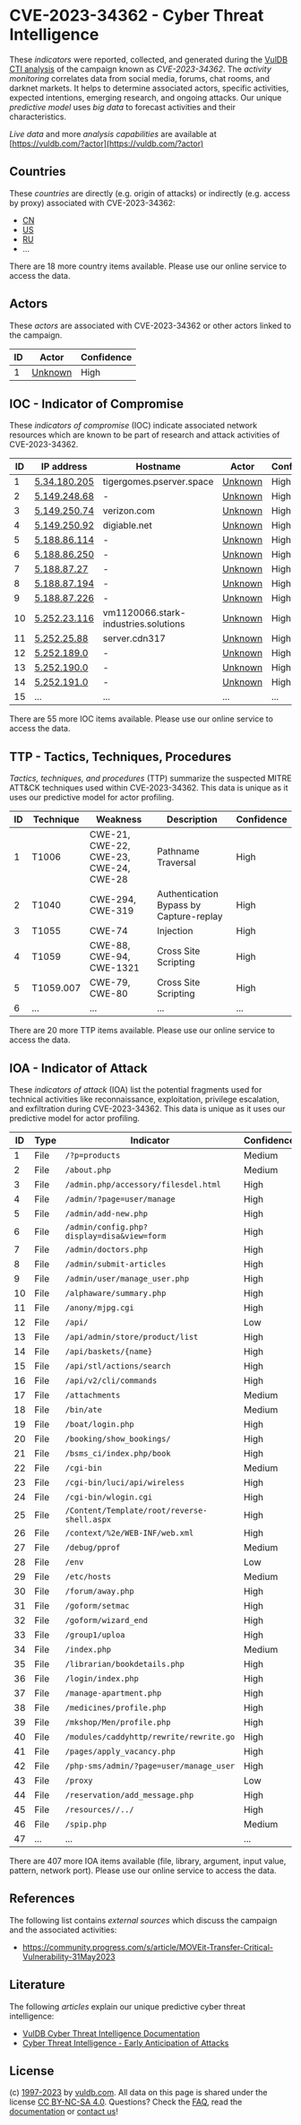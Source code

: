 # CVE-2023-34362 - Cyber Threat Intelligence

These _indicators_ were reported, collected, and generated during the [VulDB CTI analysis](https://vuldb.com/?kb.cti) of the campaign known as _CVE-2023-34362_. The _activity monitoring_ correlates data from social media, forums, chat rooms, and darknet markets. It helps to determine associated actors, specific activities, expected intentions, emerging research, and ongoing attacks. Our unique _predictive model_ uses _big data_ to forecast activities and their characteristics.

_Live data_ and more _analysis capabilities_ are available at [https://vuldb.com/?actor](https://vuldb.com/?actor)

## Countries

These _countries_ are directly (e.g. origin of attacks) or indirectly (e.g. access by proxy) associated with CVE-2023-34362:

* [CN](https://vuldb.com/?country.cn)
* [US](https://vuldb.com/?country.us)
* [RU](https://vuldb.com/?country.ru)
* ...

There are 18 more country items available. Please use our online service to access the data.

## Actors

These _actors_ are associated with CVE-2023-34362 or other actors linked to the campaign.

ID | Actor | Confidence
-- | ----- | ----------
1 | [Unknown](https://vuldb.com/?actor.unknown) | High

## IOC - Indicator of Compromise

These _indicators of compromise_ (IOC) indicate associated network resources which are known to be part of research and attack activities of CVE-2023-34362.

ID | IP address | Hostname | Actor | Confidence
-- | ---------- | -------- | ----- | ----------
1 | [5.34.180.205](https://vuldb.com/?ip.5.34.180.205) | tigergomes.pserver.space | [Unknown](https://vuldb.com/?actor.unknown) | High
2 | [5.149.248.68](https://vuldb.com/?ip.5.149.248.68) | - | [Unknown](https://vuldb.com/?actor.unknown) | High
3 | [5.149.250.74](https://vuldb.com/?ip.5.149.250.74) | verizon.com | [Unknown](https://vuldb.com/?actor.unknown) | High
4 | [5.149.250.92](https://vuldb.com/?ip.5.149.250.92) | digiable.net | [Unknown](https://vuldb.com/?actor.unknown) | High
5 | [5.188.86.114](https://vuldb.com/?ip.5.188.86.114) | - | [Unknown](https://vuldb.com/?actor.unknown) | High
6 | [5.188.86.250](https://vuldb.com/?ip.5.188.86.250) | - | [Unknown](https://vuldb.com/?actor.unknown) | High
7 | [5.188.87.27](https://vuldb.com/?ip.5.188.87.27) | - | [Unknown](https://vuldb.com/?actor.unknown) | High
8 | [5.188.87.194](https://vuldb.com/?ip.5.188.87.194) | - | [Unknown](https://vuldb.com/?actor.unknown) | High
9 | [5.188.87.226](https://vuldb.com/?ip.5.188.87.226) | - | [Unknown](https://vuldb.com/?actor.unknown) | High
10 | [5.252.23.116](https://vuldb.com/?ip.5.252.23.116) | vm1120066.stark-industries.solutions | [Unknown](https://vuldb.com/?actor.unknown) | High
11 | [5.252.25.88](https://vuldb.com/?ip.5.252.25.88) | server.cdn317 | [Unknown](https://vuldb.com/?actor.unknown) | High
12 | [5.252.189.0](https://vuldb.com/?ip.5.252.189.0) | - | [Unknown](https://vuldb.com/?actor.unknown) | High
13 | [5.252.190.0](https://vuldb.com/?ip.5.252.190.0) | - | [Unknown](https://vuldb.com/?actor.unknown) | High
14 | [5.252.191.0](https://vuldb.com/?ip.5.252.191.0) | - | [Unknown](https://vuldb.com/?actor.unknown) | High
15 | ... | ... | ... | ...

There are 55 more IOC items available. Please use our online service to access the data.

## TTP - Tactics, Techniques, Procedures

_Tactics, techniques, and procedures_ (TTP) summarize the suspected MITRE ATT&CK techniques used within CVE-2023-34362. This data is unique as it uses our predictive model for actor profiling.

ID | Technique | Weakness | Description | Confidence
-- | --------- | -------- | ----------- | ----------
1 | T1006 | CWE-21, CWE-22, CWE-23, CWE-24, CWE-28 | Pathname Traversal | High
2 | T1040 | CWE-294, CWE-319 | Authentication Bypass by Capture-replay | High
3 | T1055 | CWE-74 | Injection | High
4 | T1059 | CWE-88, CWE-94, CWE-1321 | Cross Site Scripting | High
5 | T1059.007 | CWE-79, CWE-80 | Cross Site Scripting | High
6 | ... | ... | ... | ...

There are 20 more TTP items available. Please use our online service to access the data.

## IOA - Indicator of Attack

These _indicators of attack_ (IOA) list the potential fragments used for technical activities like reconnaissance, exploitation, privilege escalation, and exfiltration during CVE-2023-34362. This data is unique as it uses our predictive model for actor profiling.

ID | Type | Indicator | Confidence
-- | ---- | --------- | ----------
1 | File | `/?p=products` | Medium
2 | File | `/about.php` | Medium
3 | File | `/admin.php/accessory/filesdel.html` | High
4 | File | `/admin/?page=user/manage` | High
5 | File | `/admin/add-new.php` | High
6 | File | `/admin/config.php?display=disa&view=form` | High
7 | File | `/admin/doctors.php` | High
8 | File | `/admin/submit-articles` | High
9 | File | `/admin/user/manage_user.php` | High
10 | File | `/alphaware/summary.php` | High
11 | File | `/anony/mjpg.cgi` | High
12 | File | `/api/` | Low
13 | File | `/api/admin/store/product/list` | High
14 | File | `/api/baskets/{name}` | High
15 | File | `/api/stl/actions/search` | High
16 | File | `/api/v2/cli/commands` | High
17 | File | `/attachments` | Medium
18 | File | `/bin/ate` | Medium
19 | File | `/boat/login.php` | High
20 | File | `/booking/show_bookings/` | High
21 | File | `/bsms_ci/index.php/book` | High
22 | File | `/cgi-bin` | Medium
23 | File | `/cgi-bin/luci/api/wireless` | High
24 | File | `/cgi-bin/wlogin.cgi` | High
25 | File | `/Content/Template/root/reverse-shell.aspx` | High
26 | File | `/context/%2e/WEB-INF/web.xml` | High
27 | File | `/debug/pprof` | Medium
28 | File | `/env` | Low
29 | File | `/etc/hosts` | Medium
30 | File | `/forum/away.php` | High
31 | File | `/goform/setmac` | High
32 | File | `/goform/wizard_end` | High
33 | File | `/group1/uploa` | High
34 | File | `/index.php` | Medium
35 | File | `/librarian/bookdetails.php` | High
36 | File | `/login/index.php` | High
37 | File | `/manage-apartment.php` | High
38 | File | `/medicines/profile.php` | High
39 | File | `/mkshop/Men/profile.php` | High
40 | File | `/modules/caddyhttp/rewrite/rewrite.go` | High
41 | File | `/pages/apply_vacancy.php` | High
42 | File | `/php-sms/admin/?page=user/manage_user` | High
43 | File | `/proxy` | Low
44 | File | `/reservation/add_message.php` | High
45 | File | `/resources//../` | High
46 | File | `/spip.php` | Medium
47 | ... | ... | ...

There are 407 more IOA items available (file, library, argument, input value, pattern, network port). Please use our online service to access the data.

## References

The following list contains _external sources_ which discuss the campaign and the associated activities:

* https://community.progress.com/s/article/MOVEit-Transfer-Critical-Vulnerability-31May2023

## Literature

The following _articles_ explain our unique predictive cyber threat intelligence:

* [VulDB Cyber Threat Intelligence Documentation](https://vuldb.com/?kb.cti)
* [Cyber Threat Intelligence - Early Anticipation of Attacks](https://www.scip.ch/en/?labs.20201022)

## License

(c) [1997-2023](https://vuldb.com/?kb.changelog) by [vuldb.com](https://vuldb.com/?kb.about). All data on this page is shared under the license [CC BY-NC-SA 4.0](https://creativecommons.org/licenses/by-nc-sa/4.0/). Questions? Check the [FAQ](https://vuldb.com/?kb.faq), read the [documentation](https://vuldb.com/?kb) or [contact us](https://vuldb.com/?contact)!
